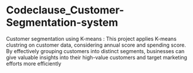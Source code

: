 # Codeclause_Customer-Segmentation-system
Customer segmentation using K-means : This project applies K-means clustring on customer data, considering annual score and spending score. By effectively grouping customers into distinct segments, businesses can give valuable insights into their high-value customers and target marketing efforts more efficiently
